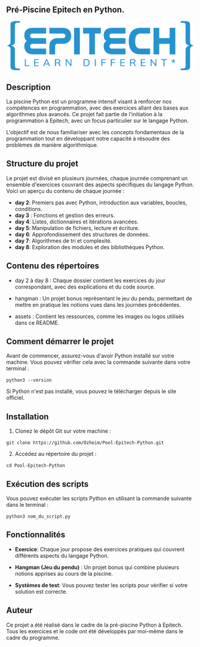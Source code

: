 ## Pré-Piscine Epitech en Python.

<p align="center">
  <img src="https://raw.githubusercontent.com/Ozheim/Pool-Epitech-Python/main/assets/Epitech_logo.png" />
</p>

## Description

La piscine Python est un programme intensif visant à renforcer nos compétences en programmation, avec des exercices allant des bases aux algorithmes plus avancés. Ce projet fait partie de l'initiation à la programmation à Epitech, avec un focus particulier sur le langage Python.

L'objectif est de nous familiariser avec les concepts fondamentaux de la programmation tout en développant notre capacité à résoudre des problèmes de manière algorithmique.

## Structure du projet

Le projet est divisé en plusieurs journées, chaque journée comprenant un ensemble d'exercices couvrant des aspects spécifiques du langage Python. Voici un aperçu du contenu de chaque journée :

- **day 2**: Premiers pas avec Python, introduction aux variables, boucles, conditions.
- **day 3** : Fonctions et gestion des erreurs.
- **day 4**: Listes, dictionnaires et itérations avancées.
- **day 5**: Manipulation de fichiers, lecture et écriture.
- **day 6**: Approfondissement des structures de données.
- **day 7**: Algorithmes de tri et complexité.
- **day 8**: Exploration des modules et des bibliothèques Python.

## Contenu des répertoires

- day 2 à day 8 : Chaque dossier contient les exercices du jour correspondant, avec des explications et du code source.

- hangman : Un projet bonus représentant le jeu du pendu, permettant de mettre en pratique les notions vues dans les journées précédentes.

- assets : Contient les ressources, comme les images ou logos utilisés dans ce README.

## Comment démarrer le projet

Avant de commencer, assurez-vous d'avoir Python installé sur votre machine. Vous pouvez vérifier cela avec la commande suivante dans votre terminal :

```
python3 --version
```

Si Python n'est pas installé, vous pouvez le télécharger depuis le site officiel.

## Installation

1. Clonez le dépôt Git sur votre machine :

```
git clone https://github.com/Ozheim/Pool-Epitech-Python.git
```

2. Accédez au répertoire du projet :

```
cd Pool-Epitech-Python
```

## Exécution des scripts

Vous pouvez exécuter les scripts Python en utilisant la commande suivante dans le terminal :

```
python3 nom_du_script.py
```

## Fonctionnalités

- **Exercice**: Chaque jour propose des exercices pratiques qui couvrent différents aspects du langage Python.

- **Hangman (Jeu du pendu)** : Un projet bonus qui combine plusieurs notions apprises au cours de la piscine.

- **Systèmes de test**: Vous pouvez tester les scripts pour vérifier si votre solution est correcte.

## Auteur

Ce projet a été réalisé dans le cadre de la pré-piscine Python à Epitech. Tous les exercices et le code ont été développés par moi-même dans le cadre du programme.
